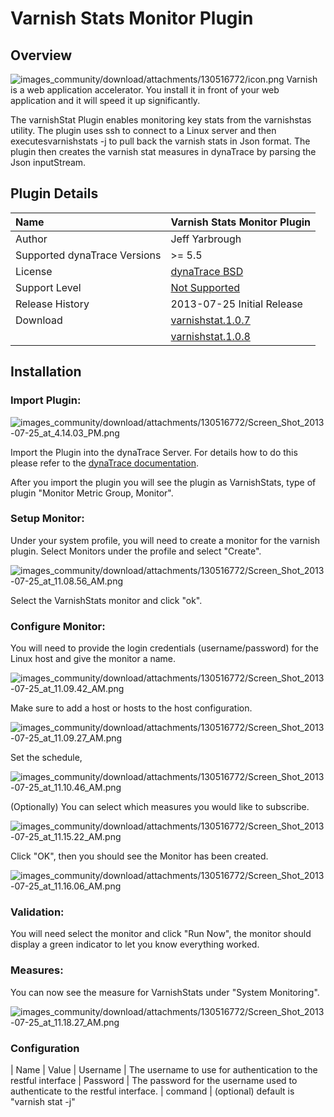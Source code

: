 # Varnish Stats Monitor Plugin

## Overview

![images_community/download/attachments/130516772/icon.png](images_community/download/attachments/130516772/icon.png) Varnish is a web application accelerator. You install it in front of your web
application and it will speed it up significantly.

The varnishStat Plugin enables monitoring key stats from the varnishstas utility. The plugin uses ssh to connect to a Linux server and then executesvarnishstats -j to pull back the varnish stats in
Json format. The plugin then creates the varnish stat measures in dynaTrace by parsing the Json inputStream.

## Plugin Details

| Name | Varnish Stats Monitor Plugin
| :--- | :---
| Author | Jeff Yarbrough
| Supported dynaTrace Versions | >= 5.5
| License | [dynaTrace BSD](dynaTraceBSD.txt)
| Support Level | [Not Supported ](https://community.compuwareapm.com/community/display/DL/Support+Levels#SupportLevels-Community)  
| Release History | 2013-07-25 Initial Release
| Download | [varnishstat.1.0.7](com.dynatrace.diagnostics.plugin.varnish_1.0.7.jar)
| | [varnishstat.1.0.8](com.dynatrace.diagnostics.plugin.Varnish_1.0.8.jar)


## Installation

### Import Plugin:

![images_community/download/attachments/130516772/Screen_Shot_2013-07-25_at_4.14.03_PM.png](images_community/download/attachments/130516772/Screen_Shot_2013-07-25_at_4.14.03_PM.png)

Import the Plugin into the dynaTrace Server. For details how to do this please refer to the [dynaTrace
documentation](https://community.dynatrace.com/community/display/DOCDT50/Manage+and+Develop+User+Plugins).

After you import the plugin you will see the plugin as VarnishStats, type of plugin "Monitor Metric Group, Monitor".

### Setup Monitor:

Under your system profile, you will need to create a monitor for the varnish plugin. Select Monitors under the profile and select "Create".

![images_community/download/attachments/130516772/Screen_Shot_2013-07-25_at_11.08.56_AM.png](images_community/download/attachments/130516772/Screen_Shot_2013-07-25_at_11.08.56_AM.png)

Select the VarnishStats monitor and click "ok".

### Configure Monitor:

You will need to provide the login credentials (username/password) for the Linux host and give the monitor a name.

![images_community/download/attachments/130516772/Screen_Shot_2013-07-25_at_11.09.42_AM.png](images_community/download/attachments/130516772/Screen_Shot_2013-07-25_at_11.09.42_AM.png)

Make sure to add a host or hosts to the host configuration.

![images_community/download/attachments/130516772/Screen_Shot_2013-07-25_at_11.09.27_AM.png](images_community/download/attachments/130516772/Screen_Shot_2013-07-25_at_11.09.27_AM.png)

Set the schedule,

![images_community/download/attachments/130516772/Screen_Shot_2013-07-25_at_11.10.46_AM.png](images_community/download/attachments/130516772/Screen_Shot_2013-07-25_at_11.10.46_AM.png)

(Optionally) You can select which measures you would like to subscribe.

![images_community/download/attachments/130516772/Screen_Shot_2013-07-25_at_11.15.22_AM.png](images_community/download/attachments/130516772/Screen_Shot_2013-07-25_at_11.15.22_AM.png)

Click "OK", then you should see the Monitor has been created.

![images_community/download/attachments/130516772/Screen_Shot_2013-07-25_at_11.16.06_AM.png](images_community/download/attachments/130516772/Screen_Shot_2013-07-25_at_11.16.06_AM.png)

### Validation:

You will need select the monitor and click "Run Now", the monitor should display a green indicator to let you know everything worked.

### Measures:

You can now see the measure for VarnishStats under "System Monitoring".

![images_community/download/attachments/130516772/Screen_Shot_2013-07-25_at_11.18.27_AM.png](images_community/download/attachments/130516772/Screen_Shot_2013-07-25_at_11.18.27_AM.png)

### Configuration

| Name | Value
| Username | The username to use for authentication to the restful interface
| Password | The password for the username used to authenticate to the restful interface.
| command | (optional) default is "varnish stat -j"


